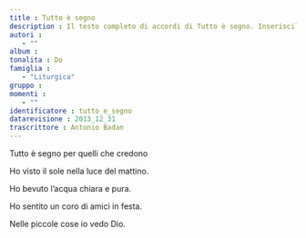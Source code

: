 ```yaml
--- 
title : Tutto è segno
description : Il testo completo di accordi di Tutto è segno. Inseriscila nel tuo canzoniere!
autori : 
   - ""
album : 
tonalita : Do
famiglia : 
   - "Liturgica"
gruppo : 
momenti : 
   - ""
identificatore : tutto_e_segno
datarevisione : 2013_12_31
trascrittore : Antonio Badan
--- 
```




Tutto è segno per quelli che credono 


 Ho visto il sole nella luce del mattino. 


Ho bevuto l’acqua chiara e pura.


Ho sentito un coro di amici in festa.


Nelle piccole cose io vedo Dio.


